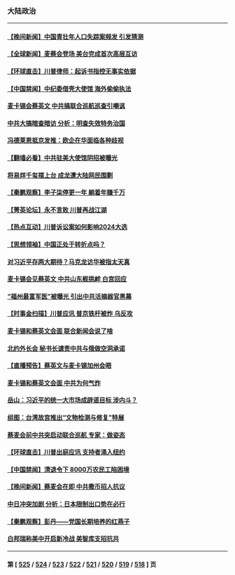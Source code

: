 ### 大陆政治
---
#### [【晚间新闻】中国青壮年人口失踪案频发 引发猜测](../../pages/ncid277/n13966377.md) 
#### [【全球新闻】麦蔡会登场 美台完成首次高层互访](../../pages/ncid277/n13966376.md) 
#### [【环球直击】川普律师：起诉书指控无事实依据](../../pages/ncid277/n13965887.md) 
#### [【中国禁闻】中纪委借壳大使馆 海外偷偷执法](../../pages/ncid277/n13965897.md) 
#### [麦卡锡会蔡英文 中共搞联合巡航巡查引嘲讽](../../pages/ncid277/n13966210.md) 
#### [中共大搞暗查暗访 分析：明查失效特务治国](../../pages/ncid277/n13966132.md) 
#### [冯德莱恩抵京发推：欧企在华面临各种歧视](../../pages/ncid277/n13966145.md) 
#### [【翻墙必看】中共驻美大使馆阴招被曝光](../../pages/ncid277/n13966177.md) 
#### [将易烊千玺摆上台 成龙遭大陆网民围剿](../../pages/ncid277/n13965981.md) 
#### [【秦鹏观察】李子柒停更一年 躺着年赚千万](../../pages/ncid277/n13965961.md) 
#### [【菁英论坛】永不言败 川普再战江湖](../../pages/ncid277/n13965910.md) 
#### [【热点互动】川普诉讼案如何影响2024大选](../../pages/ncid277/n13965977.md) 
#### [【思想领袖】中国正处于转折点吗？](../../pages/ncid277/n13935806.md) 
#### [对习近平存两大期待？马克龙访华被指太天真](../../pages/ncid277/n13965840.md) 
#### [麦卡锡会见蔡英文 中共山东舰挑衅 白宫回应](../../pages/ncid277/n13965960.md) 
#### [“福州最富军医”被曝光 引出中共活摘器官黑幕](../../pages/ncid277/n13964616.md) 
#### [【时事金扫描】川普应讯 普京铁杆被炸 乌反攻](../../pages/ncid277/n13965458.md) 
#### [麦卡锡和蔡英文会面 联合新闻会说了啥](../../pages/ncid277/n13965838.md) 
#### [北约外长会 秘书长谴责中共与俄做空洞承诺](../../pages/ncid277/n13965822.md) 
#### [【直播预告】蔡英文与麦卡锡加州会晤](../../pages/ncid277/n13965810.md) 
#### [麦卡锡和蔡英文会面 中共为何气炸](../../pages/ncid277/n13965814.md) 
#### [岳山：习近平的统一大市场成辟谣目标 涉内斗？](../../pages/ncid277/n13965723.md) 
#### [组图：台湾故宫推出“文物检测与修复”特展](../../pages/ncid277/n13965607.md) 
#### [蔡麦会前中共突启动联合巡航 专家：做姿态](../../pages/ncid277/n13965622.md) 
#### [【环球直击】川普出庭应讯 支持者涌入纽约](../../pages/ncid277/n13965257.md) 
#### [【中国禁闻】清退令下 8000万农民工陷困境](../../pages/ncid277/n13965194.md) 
#### [【晚间新闻】蔡麦会在即 中共撒币招人抗议](../../pages/ncid277/n13965637.md) 
#### [中日冲突加剧 分析：日本限制出口势在必行](../../pages/ncid277/n13965609.md) 
#### [【秦鹏观察】彭丹——党国长期培养的红燕子](../../pages/ncid277/n13965271.md) 
#### [白邦瑞称美中开启新冷战 美智库支招抗共](../../pages/ncid277/n13964784.md) 

---
#### 第 [ [525](./525.md) / [524](./524.md) / [523](./523.md) / [522](./522.md) / [521](./521.md) / [520](./520.md) / [519](./519.md) / [518](./518.md) ] 页
